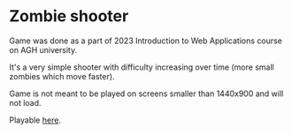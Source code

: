 # Zombie shooter
Game was done as a part of 2023 Introduction to Web Applications course on AGH university.

It's a very simple shooter with difficulty increasing over time (more small zombies which move faster).

Game is not meant to be played on screens smaller than 1440x900 and will not load.

Playable [here](https://jbrs307.github.io/zombies/).
